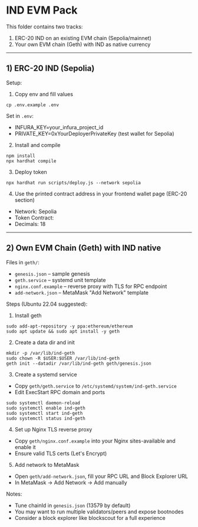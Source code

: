 # IND EVM Pack

This folder contains two tracks:

1) ERC-20 IND on an existing EVM chain (Sepolia/mainnet)
2) Your own EVM chain (Geth) with IND as native currency

---

## 1) ERC-20 IND (Sepolia)

Setup:

1. Copy env and fill values

```
cp .env.example .env
```

Set in `.env`:

- INFURA_KEY=your_infura_project_id
- PRIVATE_KEY=0xYourDeployerPrivateKey (test wallet for Sepolia)

2. Install and compile

```
npm install
npx hardhat compile
```

3. Deploy token

```
npx hardhat run scripts/deploy.js --network sepolia
```

4. Use the printed contract address in your frontend wallet page (ERC-20 section)
- Network: Sepolia
- Token Contract: <printed address>
- Decimals: 18

---

## 2) Own EVM Chain (Geth) with IND native

Files in `geth/`:
- `genesis.json` – sample genesis
- `geth.service` – systemd unit template
- `nginx.conf.example` – reverse proxy with TLS for RPC endpoint
- `add-network.json` – MetaMask "Add Network" template

Steps (Ubuntu 22.04 suggested):

1. Install geth

```
sudo add-apt-repository -y ppa:ethereum/ethereum
sudo apt update && sudo apt install -y geth
```

2. Create a data dir and init

```
mkdir -p /var/lib/ind-geth
sudo chown -R $USER:$USER /var/lib/ind-geth
geth init --datadir /var/lib/ind-geth geth/genesis.json
```

3. Create a systemd service

- Copy `geth/geth.service` to `/etc/systemd/system/ind-geth.service`
- Edit ExecStart RPC domain and ports

```
sudo systemctl daemon-reload
sudo systemctl enable ind-geth
sudo systemctl start ind-geth
sudo systemctl status ind-geth
```

4. Set up Nginx TLS reverse proxy

- Copy `geth/nginx.conf.example` into your Nginx sites-available and enable it
- Ensure valid TLS certs (Let's Encrypt)

5. Add network to MetaMask

- Open `geth/add-network.json`, fill your RPC URL and Block Explorer URL
- In MetaMask → Add Network → Add manually

Notes:
- Tune chainId in `genesis.json` (13579 by default)
- You may want to run multiple validators/peers and expose bootnodes
- Consider a block explorer like blockscout for a full experience
